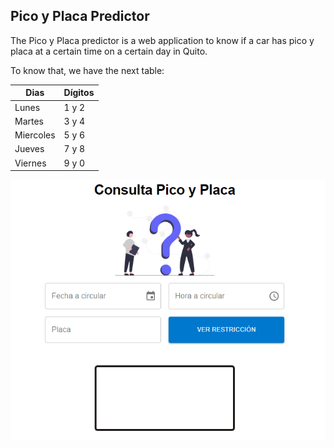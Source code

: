 ## Pico y Placa Predictor

The Pico y Placa predictor is a web application to know if a car has pico y placa at a certain time on a certain day in Quito.

To know that, we have the next table:

| Dias      | Dígitos |
| --------- | ------- |
| Lunes     | 1 y 2   |
| Martes    | 3 y 4   |
| Miercoles | 5 y 6   |
| Jueves    | 7 y 8   |
| Viernes   | 9 y 0   |

![Alt text](docs\assets\empty-app.png)
